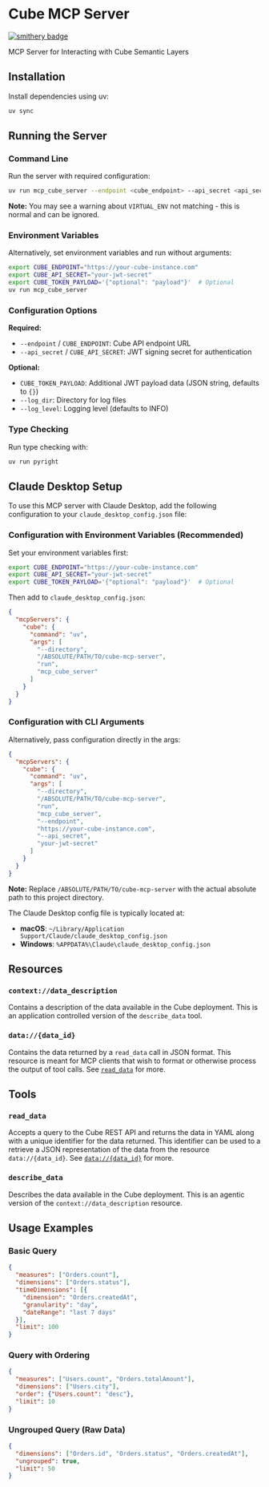 # Cube MCP Server

[![smithery badge](https://smithery.ai/badge/@isaacwasserman/mcp_cube_server)](https://smithery.ai/server/@isaacwasserman/mcp_cube_server)

MCP Server for Interacting with Cube Semantic Layers

## Installation

Install dependencies using uv:

```bash
uv sync
```

## Running the Server

### Command Line

Run the server with required configuration:

```bash
uv run mcp_cube_server --endpoint <cube_endpoint> --api_secret <api_secret>
```

**Note:** You may see a warning about `VIRTUAL_ENV` not matching - this is normal and can be ignored.

### Environment Variables

Alternatively, set environment variables and run without arguments:

```bash
export CUBE_ENDPOINT="https://your-cube-instance.com"
export CUBE_API_SECRET="your-jwt-secret"
export CUBE_TOKEN_PAYLOAD='{"optional": "payload"}'  # Optional
uv run mcp_cube_server
```

### Configuration Options

**Required:**
- `--endpoint` / `CUBE_ENDPOINT`: Cube API endpoint URL
- `--api_secret` / `CUBE_API_SECRET`: JWT signing secret for authentication

**Optional:**
- `CUBE_TOKEN_PAYLOAD`: Additional JWT payload data (JSON string, defaults to `{}`)
- `--log_dir`: Directory for log files
- `--log_level`: Logging level (defaults to INFO)

### Type Checking

Run type checking with:

```bash
uv run pyright
```

## Claude Desktop Setup

To use this MCP server with Claude Desktop, add the following configuration to your `claude_desktop_config.json` file:

### Configuration with Environment Variables (Recommended)

Set your environment variables first:
```bash
export CUBE_ENDPOINT="https://your-cube-instance.com"
export CUBE_API_SECRET="your-jwt-secret"
export CUBE_TOKEN_PAYLOAD='{"optional": "payload"}'  # Optional
```

Then add to `claude_desktop_config.json`:
```json
{
  "mcpServers": {
    "cube": {
      "command": "uv",
      "args": [
        "--directory",
        "/ABSOLUTE/PATH/TO/cube-mcp-server",
        "run",
        "mcp_cube_server"
      ]
    }
  }
}
```

### Configuration with CLI Arguments

Alternatively, pass configuration directly in the args:
```json
{
  "mcpServers": {
    "cube": {
      "command": "uv",
      "args": [
        "--directory",
        "/ABSOLUTE/PATH/TO/cube-mcp-server",
        "run",
        "mcp_cube_server",
        "--endpoint",
        "https://your-cube-instance.com",
        "--api_secret",
        "your-jwt-secret"
      ]
    }
  }
}
```

**Note:** Replace `/ABSOLUTE/PATH/TO/cube-mcp-server` with the actual absolute path to this project directory.

The Claude Desktop config file is typically located at:
- **macOS**: `~/Library/Application Support/Claude/claude_desktop_config.json`
- **Windows**: `%APPDATA%\Claude\claude_desktop_config.json`

## Resources

### `context://data_description`
Contains a description of the data available in the Cube deployment. This is an application controlled version of the `describe_data` tool.

### `data://{data_id}`
Contains the data returned by a `read_data` call in JSON format. This resource is meant for MCP clients that wish to format or otherwise process the output of tool calls. See [`read_data`](#read_data) for more.

## Tools

### `read_data`
Accepts a query to the Cube REST API and returns the data in YAML along with a unique identifier for the data returned. This identifier can be used to a retrieve a JSON representation of the data from the resource `data://{data_id}`. See [`data://{data_id}`](#datadata_id) for more.

### `describe_data`
Describes the data available in the Cube deployment. This is an agentic version of the `context://data_description` resource.

## Usage Examples

### Basic Query
```json
{
  "measures": ["Orders.count"],
  "dimensions": ["Orders.status"],
  "timeDimensions": [{
    "dimension": "Orders.createdAt",
    "granularity": "day",
    "dateRange": "last 7 days"
  }],
  "limit": 100
}
```

### Query with Ordering
```json
{
  "measures": ["Users.count", "Orders.totalAmount"],
  "dimensions": ["Users.city"],
  "order": {"Users.count": "desc"},
  "limit": 10
}
```

### Ungrouped Query (Raw Data)
```json
{
  "dimensions": ["Orders.id", "Orders.status", "Orders.createdAt"],
  "ungrouped": true,
  "limit": 50
}
```
